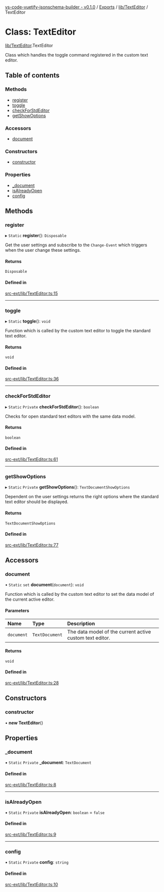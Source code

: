 [vs-code-vuetify-jsonschema-builder - v0.1.0](../README.md) / [Exports](../modules.md) / [lib/TextEditor](../modules/lib_TextEditor.md) / TextEditor

# Class: TextEditor

[lib/TextEditor](../modules/lib_TextEditor.md).TextEditor

Class which handles the toggle command registered in the custom text editor.

## Table of contents

### Methods

- [register](lib_TextEditor.TextEditor.md#register)
- [toggle](lib_TextEditor.TextEditor.md#toggle)
- [checkForStdEditor](lib_TextEditor.TextEditor.md#checkforstdeditor)
- [getShowOptions](lib_TextEditor.TextEditor.md#getshowoptions)

### Accessors

- [document](lib_TextEditor.TextEditor.md#document)

### Constructors

- [constructor](lib_TextEditor.TextEditor.md#constructor)

### Properties

- [\_document](lib_TextEditor.TextEditor.md#_document)
- [isAlreadyOpen](lib_TextEditor.TextEditor.md#isalreadyopen)
- [config](lib_TextEditor.TextEditor.md#config)

## Methods

### register

▸ `Static` **register**(): `Disposable`

Get the user settings and subscribe to the `Change-Event` which triggers when the user change these settings.

#### Returns

`Disposable`

#### Defined in

[src-ext/lib/TextEditor.ts:15](https://github.com/FlowSquad/vs-code-vuetify-jsonschema-builder/blob/d75cf16/src-ext/lib/TextEditor.ts#L15)

___

### toggle

▸ `Static` **toggle**(): `void`

Function which is called by the custom text editor to toggle the standard text editor.

#### Returns

`void`

#### Defined in

[src-ext/lib/TextEditor.ts:36](https://github.com/FlowSquad/vs-code-vuetify-jsonschema-builder/blob/d75cf16/src-ext/lib/TextEditor.ts#L36)

___

### checkForStdEditor

▸ `Static` `Private` **checkForStdEditor**(): `boolean`

Checks for open standard text editors with the same data model.

#### Returns

`boolean`

#### Defined in

[src-ext/lib/TextEditor.ts:61](https://github.com/FlowSquad/vs-code-vuetify-jsonschema-builder/blob/d75cf16/src-ext/lib/TextEditor.ts#L61)

___

### getShowOptions

▸ `Static` `Private` **getShowOptions**(): `TextDocumentShowOptions`

Dependent on the user settings returns the right options where the standard text editor should be displayed.

#### Returns

`TextDocumentShowOptions`

#### Defined in

[src-ext/lib/TextEditor.ts:77](https://github.com/FlowSquad/vs-code-vuetify-jsonschema-builder/blob/d75cf16/src-ext/lib/TextEditor.ts#L77)

## Accessors

### document

• `Static` `set` **document**(`document`): `void`

Function which is called by the custom text editor to set the data model of the current active editor.

#### Parameters

| Name | Type | Description |
| :------ | :------ | :------ |
| `document` | `TextDocument` | The data model of the current active custom text editor. |

#### Returns

`void`

#### Defined in

[src-ext/lib/TextEditor.ts:28](https://github.com/FlowSquad/vs-code-vuetify-jsonschema-builder/blob/d75cf16/src-ext/lib/TextEditor.ts#L28)

## Constructors

### constructor

• **new TextEditor**()

## Properties

### \_document

▪ `Static` `Private` **\_document**: `TextDocument`

#### Defined in

[src-ext/lib/TextEditor.ts:8](https://github.com/FlowSquad/vs-code-vuetify-jsonschema-builder/blob/d75cf16/src-ext/lib/TextEditor.ts#L8)

___

### isAlreadyOpen

▪ `Static` `Private` **isAlreadyOpen**: `boolean` = `false`

#### Defined in

[src-ext/lib/TextEditor.ts:9](https://github.com/FlowSquad/vs-code-vuetify-jsonschema-builder/blob/d75cf16/src-ext/lib/TextEditor.ts#L9)

___

### config

▪ `Static` `Private` **config**: `string`

#### Defined in

[src-ext/lib/TextEditor.ts:10](https://github.com/FlowSquad/vs-code-vuetify-jsonschema-builder/blob/d75cf16/src-ext/lib/TextEditor.ts#L10)
